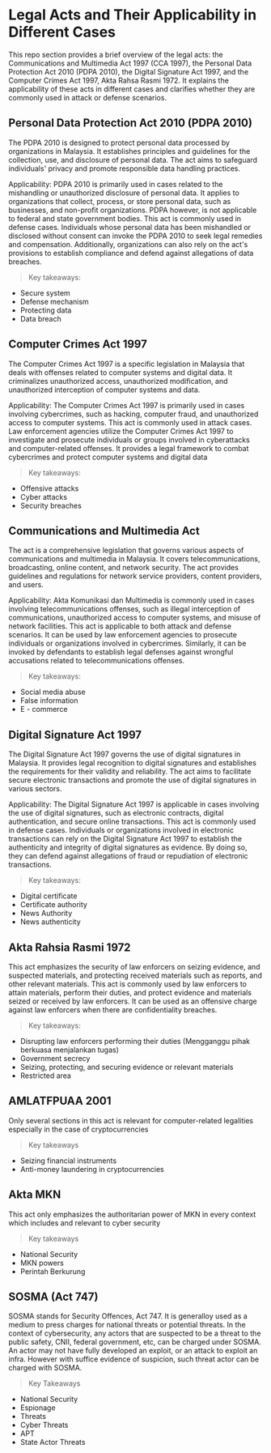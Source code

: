# **Legal Acts and Their Applicability in Different Cases**

This repo section provides a brief overview of the legal acts: the Communications and Multimedia Act 1997 (CCA 1997), the Personal Data Protection Act 2010 (PDPA 2010), the Digital Signature Act 1997, and the Computer Crimes Act 1997, Akta Rahsa Rasmi 1972. It explains the applicability of these acts in different cases and clarifies whether they are commonly used in attack or defense scenarios.

## **Personal Data Protection Act 2010 (PDPA 2010)**
The PDPA 2010 is designed to protect personal data processed by organizations in Malaysia. It establishes principles and guidelines for the collection, use, and disclosure of personal data. The act aims to safeguard individuals' privacy and promote responsible data handling practices.

Applicability:
PDPA 2010 is primarily used in cases related to the mishandling or unauthorized disclosure of personal data. It applies to organizations that collect, process, or store personal data, such as businesses, and non-profit organizations. PDPA however, is not applicable to federal and state government bodies.
This act is commonly used in defense cases. Individuals whose personal data has been mishandled or disclosed without consent can invoke the PDPA 2010 to seek legal remedies and compensation. Additionally, organizations can also rely on the act's provisions to establish compliance and defend against allegations of data breaches.

> Key takeaways: 
- Secure system
- Defense mechanism
- Protecting data
- Data breach

## **Computer Crimes Act 1997**
The Computer Crimes Act 1997 is a specific legislation in Malaysia that deals with offenses related to computer systems and digital data. It criminalizes unauthorized access, unauthorized modification, and unauthorized interception of computer systems and data.

Applicability:
The Computer Crimes Act 1997 is primarily used in cases involving cybercrimes, such as hacking, computer fraud, and unauthorized access to computer systems.
This act is commonly used in attack cases. Law enforcement agencies utilize the Computer Crimes Act 1997 to investigate and prosecute individuals or groups involved in cyberattacks and computer-related offenses. It provides a legal framework to combat cybercrimes and protect computer systems and digital data

> Key takeaways: 
- Offensive attacks
- Cyber attacks
- Security breaches


## **Communications and Multimedia Act**
The act is a comprehensive legislation that governs various aspects of communications and multimedia in Malaysia. It covers telecommunications, broadcasting, online content, and network security. The act provides guidelines and regulations for network service providers, content providers, and users.

Applicability:
Akta Komunikasi dan Multimedia is commonly used in cases involving telecommunications offenses, such as illegal interception of communications, unauthorized access to computer systems, and misuse of network facilities.
This act is applicable to both attack and defense scenarios. It can be used by law enforcement agencies to prosecute individuals or organizations involved in cybercrimes. Similarly, it can be invoked by defendants to establish legal defenses against wrongful accusations related to telecommunications offenses.

> Key takeaways: 
- Social media abuse
- False information
- E - commerce


## **Digital Signature Act 1997**
The Digital Signature Act 1997 governs the use of digital signatures in Malaysia. It provides legal recognition to digital signatures and establishes the requirements for their validity and reliability. The act aims to facilitate secure electronic transactions and promote the use of digital signatures in various sectors.

Applicability:
The Digital Signature Act 1997 is applicable in cases involving the use of digital signatures, such as electronic contracts, digital authentication, and secure online transactions.
This act is commonly used in defense cases. Individuals or organizations involved in electronic transactions can rely on the Digital Signature Act 1997 to establish the authenticity and integrity of digital signatures as evidence. By doing so, they can defend against allegations of fraud or repudiation of electronic transactions.

> Key takeaways: 
- Digital certificate
- Certificate authority
- News Authority
- News authenticity


## **Akta Rahsia Rasmi 1972**
This act emphasizes the security of law enforcers on seizing evidence, and suspected materials, and protecting received materials such as reports, and other relevant materials.
This act is commonly used by law enforcers to attain materials, perform their duties, and protect evidence and materials seized or received by law enforcers. It can be used as an offensive charge against law enforcers when there are confidentiality breaches.
> Key takeaways:
- Disrupting law enforcers performing their duties (Mengganggu pihak berkuasa menjalankan tugas)
- Government secrecy
- Seizing, protecting, and securing evidence or relevant materials
- Restricted area


## **AMLATFPUAA 2001**
Only several sections in this act is relevant for computer-related legalities especially in the case of cryptocurrencies
> Key takeaways
- Seizing financial instruments
- Anti-money laundering in cryptocurrencies

## **Akta MKN**
This act only emphasizes the authoritarian power of MKN in every context which includes and relevant to cyber security
> Key takeaways
- National Security
- MKN powers
- Perintah Berkurung


## **SOSMA (Act 747)**
SOSMA stands for Security Offences, Act 747. It is generalloy used as a medium to press charges for national threats or potential threats. In the context of cybersecurity, any actors that are suspected to be a threat to the public safety, CNII, federal government, etc, can be charged under SOSMA. An actor may not have fully developed an exploit, or an attack to exploit an infra. However with suffice evidence of suspicion, such threat actor can be charged with SOSMA.
> Key Takeaways
 - National Security
 - Espionage
 - Threats
 - Cyber Threats
 - APT
 - State Actor Threats
